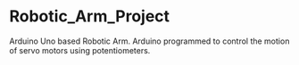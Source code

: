 # Robotic_Arm_Project
Arduino Uno based Robotic Arm. Arduino programmed to control the motion of servo motors using potentiometers. 
